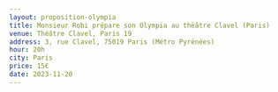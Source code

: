 ```yaml
---
layout: proposition-olympia
title: Monsieur Robi prépare son Olympia au théâtre Clavel (Paris)
venue: Théâtre Clavel, Paris 19
address: 3, rue Clavel, 75019 Paris (Métro Pyrénées)
hour: 20h
city: Paris
price: 15€
date: 2023-11-20
---
```


